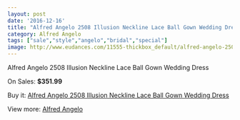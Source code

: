 ```yaml
---
layout: post
date: '2016-12-16'
title: "Alfred Angelo 2508 Illusion Neckline Lace Ball Gown Wedding Dress"
category: Alfred Angelo
tags: ["sale","style","angelo","bridal","special"]
image: http://www.eudances.com/11555-thickbox_default/alfred-angelo-2508-illusion-neckline-lace-ball-gown-wedding-dress.jpg
---
```

Alfred Angelo 2508 Illusion Neckline Lace Ball Gown Wedding Dress

On Sales: **$351.99**
<a href="https://www.eudances.com/en/alfred-angelo/3660-alfred-angelo-2508-illusion-neckline-lace-ball-gown-wedding-dress.html"><amp-img layout="responsive" width="600" height="600" src="//www.eudances.com/11555-thickbox_default/alfred-angelo-2508-illusion-neckline-lace-ball-gown-wedding-dress.jpg" alt="Alfred Angelo 2508 Illusion Neckline Lace Ball Gown Wedding Dress 0" /></a>
<a href="https://www.eudances.com/en/alfred-angelo/3660-alfred-angelo-2508-illusion-neckline-lace-ball-gown-wedding-dress.html"><amp-img layout="responsive" width="600" height="600" src="//www.eudances.com/11558-thickbox_default/alfred-angelo-2508-illusion-neckline-lace-ball-gown-wedding-dress.jpg" alt="Alfred Angelo 2508 Illusion Neckline Lace Ball Gown Wedding Dress 1" /></a>
<a href="https://www.eudances.com/en/alfred-angelo/3660-alfred-angelo-2508-illusion-neckline-lace-ball-gown-wedding-dress.html"><amp-img layout="responsive" width="600" height="600" src="//www.eudances.com/11557-thickbox_default/alfred-angelo-2508-illusion-neckline-lace-ball-gown-wedding-dress.jpg" alt="Alfred Angelo 2508 Illusion Neckline Lace Ball Gown Wedding Dress 2" /></a>
<a href="https://www.eudances.com/en/alfred-angelo/3660-alfred-angelo-2508-illusion-neckline-lace-ball-gown-wedding-dress.html"><amp-img layout="responsive" width="600" height="600" src="//www.eudances.com/11556-thickbox_default/alfred-angelo-2508-illusion-neckline-lace-ball-gown-wedding-dress.jpg" alt="Alfred Angelo 2508 Illusion Neckline Lace Ball Gown Wedding Dress 3" /></a>

Buy it: [Alfred Angelo 2508 Illusion Neckline Lace Ball Gown Wedding Dress](https://www.eudances.com/en/alfred-angelo/3660-alfred-angelo-2508-illusion-neckline-lace-ball-gown-wedding-dress.html "Alfred Angelo 2508 Illusion Neckline Lace Ball Gown Wedding Dress")

View more: [Alfred Angelo](https://www.eudances.com/en/36-alfred-angelo "Alfred Angelo")